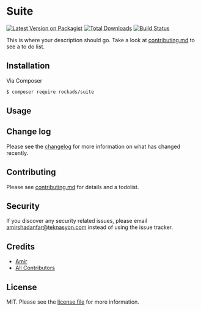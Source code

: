 # Suite

[![Latest Version on Packagist][ico-version]][link-packagist]
[![Total Downloads][ico-downloads]][link-downloads]
[![Build Status][ico-travis]][link-travis]

This is where your description should go. Take a look at [contributing.md](contributing.md) to see a to do list.

## Installation

Via Composer

``` bash
$ composer require rockads/suite
```

## Usage

## Change log

Please see the [changelog](changelog.md) for more information on what has changed recently.

## Contributing

Please see [contributing.md](contributing.md) for details and a todolist.

## Security

If you discover any security related issues, please email amirshadanfar@teknasyon.com instead of using the issue tracker.

## Credits

- [Amir][link-author]
- [All Contributors][link-contributors]

## License

MIT. Please see the [license file](license.md) for more information.

[ico-version]: https://img.shields.io/packagist/v/rockads/suite.svg?style=flat-square
[ico-downloads]: https://img.shields.io/packagist/dt/rockads/suite.svg?style=flat-square
[ico-travis]: https://img.shields.io/travis/rockads/suite/master.svg?style=flat-square
[ico-styleci]: https://styleci.io/repos/12345678/shield

[link-packagist]: https://packagist.org/packages/rockads/suite
[link-downloads]: https://packagist.org/packages/rockads/suite
[link-travis]: https://travis-ci.org/rockads/suite
[link-styleci]: https://styleci.io/repos/12345678
[link-author]: https://github.com/suite
[link-contributors]: ../../contributors
